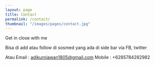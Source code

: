 ```yaml
---
layout: page
title: Contact
permalink: /contact/
thumbnail: "/images/pages/contact.jpg"
---
```


Get in close with me

Bisa di add atau follow di sosmed yang ada di side bar via FB, twitter

Atau
Email  : adikurniawan1805@gmail.com
Mobile : +6285784282982

